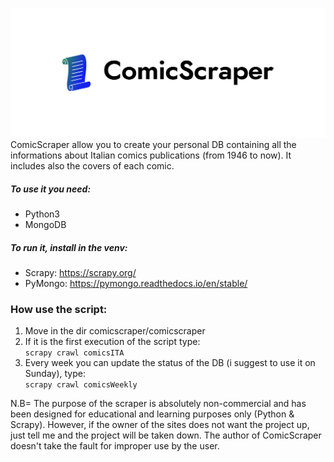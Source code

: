 ![logo ComicScraper](comicscraper/ComicScraper.png)
ComicScraper allow you to create your personal DB containing all the informations
about Italian comics publications (from 1946 to now).
It includes also the covers of each comic.

##### To use it you need:
- Python3
- MongoDB

##### To run it, install in the venv:
- Scrapy: https://scrapy.org/
- PyMongo: https://pymongo.readthedocs.io/en/stable/

### How use the script:
1. Move in the dir comicscraper/comicscraper
2. If it is the first execution of the script type:  
    `scrapy crawl comicsITA`   
3. Every week you can update the status of the DB (i suggest to use it on Sunday), type:  
    `scrapy crawl comicsWeekly`       

N.B= The purpose of the scraper is absolutely non-commercial and has been designed for educational and learning purposes only (Python & Scrapy).
However, if the owner of the sites does not want the project up, just tell me and the project will be taken down.
The author of ComicScraper doesn't take the fault for improper use by the user.
